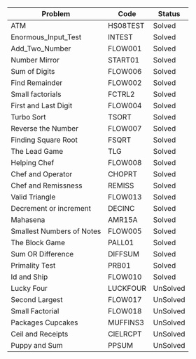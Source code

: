 |Problem|Code|Status|
|-------|----|------|
|ATM|HS08TEST|Solved|
|Enormous_Input_Test|INTEST|Solved|
|Add_Two_Number|FLOW001|Solved|
|Number Mirror|START01|Solved|
|Sum of Digits|FLOW006|Solved|
|Find Remainder|FLOW002|Solved|
|Small factorials|FCTRL2|Solved|
|First and Last Digit|FLOW004|Solved|
|Turbo Sort|TSORT|Solved|
|Reverse the Number|FLOW007|Solved|
|Finding Square Root|FSQRT|Solved|
|The Lead Game|TLG|Solved|
|Helping Chef|FLOW008|Solved|
|Chef and Operator|CHOPRT|Solved|
|Chef and Remissness|REMISS|Solved|
|Valid Triangle|FLOW013|Solved|
|Decrement or increment|DECINC|Solved|
|Mahasena|AMR15A|Solved|
|Smallest Numbers of Notes|FLOW005|Solved|
|The Block Game|PALL01|Solved|
|Sum OR Difference|DIFFSUM|Solved|
|Primality Test|PRB01|Solved|
|Id and Ship|FLOW010|Solved|
|Lucky Four|LUCKFOUR|UnSolved|
|Second Largest|FLOW017|UnSolved|
|Small Factorial|FLOW018|UnSolved|
|Packages Cupcakes|MUFFINS3|UnSolved|
|Ceil and Receipts|CIELRCPT|UnSolved|
|Puppy and Sum|PPSUM|UnSolved|
